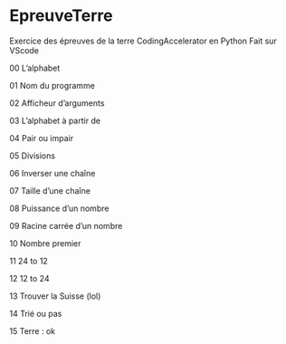 # EpreuveTerre
Exercice des épreuves de la terre CodingAccelerator
en Python
Fait sur VScode

00 L’alphabet 

01 Nom du programme 

02 Afficheur d’arguments 

03 L’alphabet à partir de 

04 Pair ou impair 

05 Divisions 

06 Inverser une chaîne 

07 Taille d’une chaîne 

08 Puissance d’un nombre 

09 Racine carrée d’un nombre 

10 Nombre premier 

11 24 to 12 

12 12 to 24 

13 Trouver la Suisse (lol) 

14 Trié ou pas 

15 Terre : ok 
